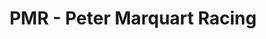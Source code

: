 ---
title: "PMR - Peter Marquart Racing"
url: /nusplingen/pmr-peter-marquart-racing/
shop: Autowerkstatt
---